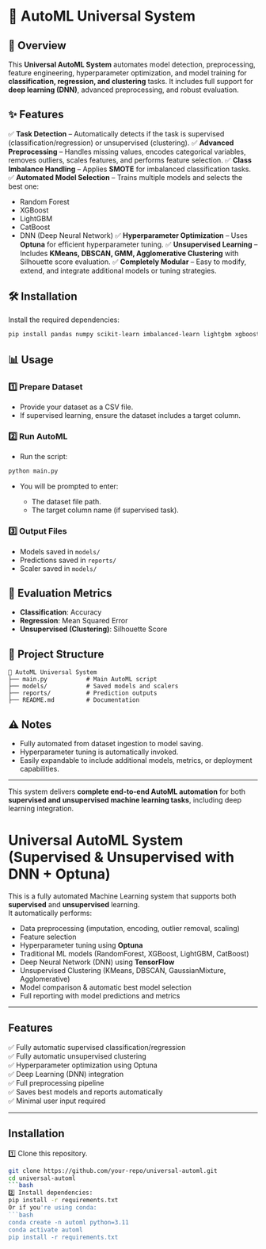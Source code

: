 # 🚀 AutoML Universal System

## 📌 Overview

This **Universal AutoML System** automates model detection, preprocessing, feature engineering, hyperparameter optimization, and model training for **classification, regression, and clustering** tasks. It includes full support for **deep learning (DNN)**, advanced preprocessing, and robust evaluation.

## ✨ Features

✅ **Task Detection** – Automatically detects if the task is supervised (classification/regression) or unsupervised (clustering).
✅ **Advanced Preprocessing** – Handles missing values, encodes categorical variables, removes outliers, scales features, and performs feature selection.
✅ **Class Imbalance Handling** – Applies **SMOTE** for imbalanced classification tasks.
✅ **Automated Model Selection** – Trains multiple models and selects the best one:

* Random Forest
* XGBoost
* LightGBM
* CatBoost
* DNN (Deep Neural Network)
  ✅ **Hyperparameter Optimization** – Uses **Optuna** for efficient hyperparameter tuning.
  ✅ **Unsupervised Learning** – Includes **KMeans, DBSCAN, GMM, Agglomerative Clustering** with Silhouette score evaluation.
  ✅ **Completely Modular** – Easy to modify, extend, and integrate additional models or tuning strategies.

## 🛠 Installation

Install the required dependencies:

```bash
pip install pandas numpy scikit-learn imbalanced-learn lightgbm xgboost catboost tensorflow optuna joblib
```

## 📊 Usage

### 1️⃣ Prepare Dataset

* Provide your dataset as a CSV file.
* If supervised learning, ensure the dataset includes a target column.

### 2️⃣ Run AutoML

* Run the script:

```bash
python main.py
```

* You will be prompted to enter:

  * The dataset file path.
  * The target column name (if supervised task).

### 3️⃣ Output Files

* Models saved in `models/`
* Predictions saved in `reports/`
* Scaler saved in `models/`

## 🔎 Evaluation Metrics

* **Classification**: Accuracy
* **Regression**: Mean Squared Error
* **Unsupervised (Clustering)**: Silhouette Score

## 📂 Project Structure

```
📁 AutoML Universal System
├── main.py           # Main AutoML script
├── models/           # Saved models and scalers
├── reports/          # Prediction outputs
├── README.md         # Documentation
```

## ⚠ Notes

* Fully automated from dataset ingestion to model saving.
* Hyperparameter tuning is automatically invoked.
* Easily expandable to include additional models, metrics, or deployment capabilities.

---

This system delivers **complete end-to-end AutoML automation** for both **supervised and unsupervised machine learning tasks**, including deep learning integration.



# Universal AutoML System (Supervised & Unsupervised with DNN + Optuna)

This is a fully automated Machine Learning system that supports both **supervised** and **unsupervised** learning.  
It automatically performs:
- Data preprocessing (imputation, encoding, outlier removal, scaling)
- Feature selection
- Hyperparameter tuning using **Optuna**
- Traditional ML models (RandomForest, XGBoost, LightGBM, CatBoost)
- Deep Neural Network (DNN) using **TensorFlow**
- Unsupervised Clustering (KMeans, DBSCAN, GaussianMixture, Agglomerative)
- Model comparison & automatic best model selection
- Full reporting with model predictions and metrics

---

## Features

✅ Fully automatic supervised classification/regression  
✅ Fully automatic unsupervised clustering  
✅ Hyperparameter optimization using Optuna  
✅ Deep Learning (DNN) integration  
✅ Full preprocessing pipeline  
✅ Saves best models and reports automatically  
✅ Minimal user input required

---

## Installation

1️⃣ Clone this repository.

```bash
git clone https://github.com/your-repo/universal-automl.git
cd universal-automl
```bash
2️⃣ Install dependencies:
pip install -r requirements.txt
Or if you're using conda:
```bash
conda create -n automl python=3.11
conda activate automl
pip install -r requirements.txt




